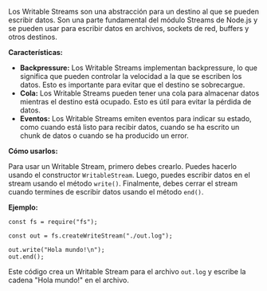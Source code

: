 Los Writable Streams son una abstracción para un destino al que se pueden escribir datos. Son una parte fundamental del módulo Streams de Node.js y se pueden usar para escribir datos en archivos, sockets de red, buffers y otros destinos.

**Características:**

- **Backpressure:** Los Writable Streams implementan backpressure, lo que significa que pueden controlar la velocidad a la que se escriben los datos. Esto es importante para evitar que el destino se sobrecargue.
- **Cola:** Los Writable Streams pueden tener una cola para almacenar datos mientras el destino está ocupado. Esto es útil para evitar la pérdida de datos.
- **Eventos:** Los Writable Streams emiten eventos para indicar su estado, como cuando está listo para recibir datos, cuando se ha escrito un chunk de datos o cuando se ha producido un error.

**Cómo usarlos:**

Para usar un Writable Stream, primero debes crearlo. Puedes hacerlo usando el constructor `WritableStream`. Luego, puedes escribir datos en el stream usando el método `write()`. Finalmente, debes cerrar el stream cuando termines de escribir datos usando el método `end()`.

**Ejemplo:**

```JS
const fs = require("fs");

const out = fs.createWriteStream("./out.log");

out.write("Hola mundo!\n");
out.end();
```
Este código crea un Writable Stream para el archivo `out.log` y escribe la cadena "Hola mundo!" en el archivo.